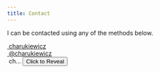 ```yaml
---
title: Contact
---
```


<div class="content-body">

I can be contacted using any of the methods below.

<div class="contact">
<div><a href="https://github.com/charukiewicz"><i class="fa fa-github"></i>&nbsp;charukiewicz</a></div>
<div><a href="https://twitter.com/charukiewicz"><i class="fa fa-twitter"></i>&nbsp;@charukiewicz</a></div>
<div id="mail-wrap"><a><i class="fa fa-envelope"></i>&nbsp;ch…</a>&nbsp;<button>Click to Reveal</button></div>
<div></div>
</div>

</div>

<script>
    var emNode = document.getElementById('mail-wrap');
    function revealEm() {
        var emComp1 = "ch.cz";
        var emComp2 = "@";
        var emComp3 = "pm.me";
        var em = emComp1 + emComp2 + emComp3;
        emNode.innerHTML = '<a href="mailto:' + em + '"><i class="fa fa-envelope"></i>&nbsp;' + em + '</a>'
    }
    emNode.addEventListener('click', function() { revealEm() });
</script>
